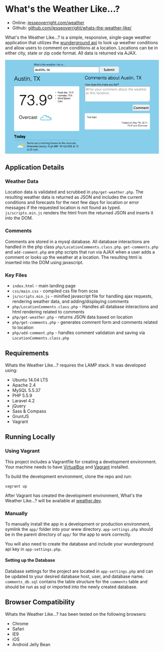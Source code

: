 # What's the Weather Like...?

* Online: [jesseoverright.com/weather](http://www.jesseoverright.com/weather/)
* Github: [github.com/jesseoverright/whats-the-weather-like/](https://github.com/jesseoverright/whats-the-weather-like/)

What's the Weather Like...? is a simple, responsive, single-page weather application that utilizes the [wunderground api](http://www.wunderground.com/weather/api/) to look up weather conditions and allow users to comment on conditions at a location. Locations can be in either city, state or zip code format. All data is returned via AJAX.

![Screenshot of What's the Weather Like...?](https://raw.githubusercontent.com/jesseoverright/whats-the-weather-like/master/screenshot.png)

## Application Details

### Weather Data
Location data is validated and scrubbed in `php/get-weather.php`. The resulting weather data is returned as JSON and includes the current conditions and forecasts for the next few days for location or error messages if the requested location is not found as typed. `js/scripts.min.js` renders the html from the returned JSON and inserts it into the DOM.

### Comments
Comments are stored in a mysql database. All database interactions are handled in the php class `php/LocationComments.class.php`. `get-comments.php` and `add-comment.php` are php scripts that run via AJAX when a user adds a comment or looks up the weather at a location. The resulting html is inserted into the DOM using javascript.

### Key Files

* `index.html` - main landing page
* `css/main.css` - compiled css file from scss
* `js/scripts.min.js` - minified javascript file for handling ajax requests, rendering weather data, and adding/displaying comments
* `php/LocationComments.class.php` - Handles all database interactions and html rendering related to comments
* `php/get-weather.php` - returns JSON data based on location
* `php/get-comments.php` - generates comment form and comments related to location
* `php/add-comment.php` - handles comment validation and saving via `LocationComments.class.php`


## Requirements
Whats the Weather Like...? requires the LAMP stack. It was developed using:

* Ubuntu 14.04 LTS
* Apache 2.4
* MySQL 5.5.37
* PHP 5.5.9
* Laravel 4.2
* jQuery
* Sass & Compass
* GruntJS
* Vagrant

## Running Locally

### Using Vagrant
This project includes a Vagrantfile for creating a development environment. Your machine needs to have [VirtualBox](http://www.virtualbox.org) and [Vagrant](http://www.vagrantup.com) installed.

To build the development environment, clone the repo and run:

`vagrant up`

After Vagrant has created the development environment, What's the Weather Like...? will be available at [weather.dev](http://weather.dev).

### Manually
To manually install the app in a development or production environment, symlink the `app/` folder into your www directory. `app-settings.php` should be in the parent directory of `app/` for the app to work correctly.

You will also need to create the database and include your wunderground api key in `app-settings.php`.

#### Setting up the Database
Database settings for the project are located in `app-settings.php` and can be updated to your desired database host, user, and database name. `comments_db.sql` contains the table structure for the `comments` table and should be run as sql or imported into the newly created database.

## Browser Compatibility

Whats the Weather Like...? has been tested on the following browsers:

* Chrome
* Safari
* IE9
* iOS
* Android Jelly Bean